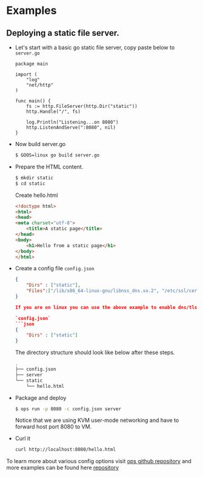Examples
========
## **Deploying a static file server.**

* Let's start with a basic go static file server, copy paste below to  `server.go`

	```golang
    package main

    import (
        "log"
        "net/http"
    )

    func main() {
        fs := http.FileServer(http.Dir("static"))
        http.Handle("/", fs)

        log.Println("Listening...on 8080")
        http.ListenAndServe(":8080", nil)
    }
	```

* Now build server.go

	```sh
	$ GOOS=linux go build server.go
	```
* Prepare the HTML content.
    ```sh
    $ mkdir static
    $ cd static 
    ```
    Create hello.html

    ```html
    <!doctype html>
    <html>
    <head>
    <meta charset="utf-8">
        <title>A static page</title>
    </head>
    <body>
        <h1>Hello from a static page</h1>
    </body>
    </html>
    ```

* Create a config file
    `config.json`
    ```json
    {
        "Dirs" : ["static"],
        "Files":["/lib/x86_64-linux-gnu/libnss_dns.so.2", "/etc/ssl/certs/ca-certificates.crt"]
    }

    If you are on linux you can use the above example to enable dns/tls otherwise you can use this for local mac examples. NOTE: This is more than likely to change in the very near future.

    `config.json`
    ```json
    {
        "Dirs" : ["static"]
    }
 
    ```
    The directory structure should look like below after these steps.
    ```bash
    .
    ├── config.json
    ├── server
    └── static
        └── hello.html
    ```

* Package and deploy

	```sh
	$ ops run -p 8080 -c config.json server 
	```
    Notice that we are using KVM user-mode networking and have to forward host port 8080 to VM. 
* Curl it 
    ```bash
    curl http://localhost:8080/hello.html
    ```

To learn more about various config options visit [ops github repository](https://github.com/nanovms/ops) and more examples can be found here [repository](https://github.com/nanovms/ops-examples)
